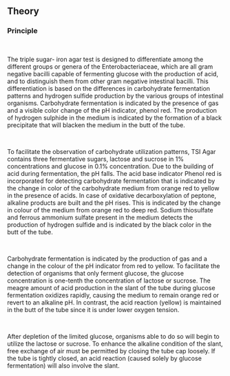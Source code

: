 ## Theory

### Principle
 
&nbsp;


The triple sugar- iron agar test is designed to differentiate among the different groups or genera of the Enterobacteriaceae, which are all gram negative bacilli capable of fermenting glucose with the production of acid, and to distinguish them from other gram negative intestinal bacilli. This differentiation is based on the differences in carbohydrate fermentation patterns and hydrogen sulfide production by the various groups of intestinal organisms. Carbohydrate fermentation is indicated by the presence of gas and a visible color change of the pH indicator, phenol red. The production of hydrogen sulphide in the medium is indicated by the formation of a black precipitate that will blacken the medium in the butt of the tube.

 
&nbsp;


To facilitate the observation of carbohydrate utilization patterns, TSI Agar contains three fermentative sugars, lactose and sucrose in 1% concentrations and glucose in  0.1% concentration. Due to the building of acid during fermentation, the pH falls. The acid base indicator Phenol red is incorporated for detecting carbohydrate fermentation that is indicated by the change in color of the carbohydrate medium from orange red to yellow in the presence of acids.  In case of oxidative decarboxylation of peptone, alkaline products are built and the pH rises. This is indicated by the change in colour of the medium from orange red to deep red. Sodium thiosulfate and ferrous ammonium sulfate present in the medium detects the production of hydrogen sulfide and is indicated by the black color in the butt of the tube.

 
&nbsp;


Carbohydrate fermentation is indicated by the production of gas and a change in the colour of the pH indicator from red to yellow. To facilitate the detection of organisms that only ferment glucose, the glucose concentration is one-tenth the concentration of lactose or sucrose. The meagre amount of acid production in the slant of the tube during glucose fermentation oxidizes rapidly, causing the medium to remain orange red or revert to an alkaline pH. In contrast, the acid reaction (yellow) is maintained in the butt of the tube since it is under lower oxygen tension.

 
&nbsp;


After depletion of the limited glucose, organisms able to do so will begin to utilize the lactose or sucrose. To enhance the alkaline condition of the slant, free exchange of air must be permitted by closing the tube cap loosely. If the tube is tightly closed, an acid reaction (caused solely by glucose fermentation) will also involve the slant.


&nbsp;

